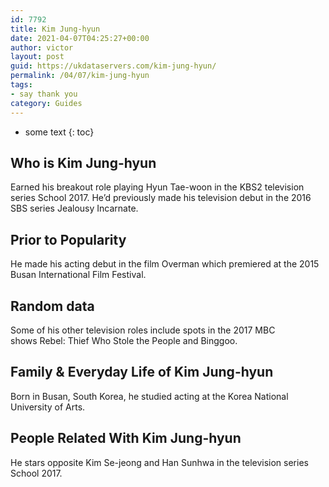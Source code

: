 ```yaml
---
id: 7792
title: Kim Jung-hyun
date: 2021-04-07T04:25:27+00:00
author: victor
layout: post
guid: https://ukdataservers.com/kim-jung-hyun/
permalink: /04/07/kim-jung-hyun
tags:
- say thank you
category: Guides
---
```


* some text
{: toc}


## Who is Kim Jung-hyun



Earned his breakout role playing Hyun Tae-woon in the KBS2 television series School 2017. He&#8217;d previously made his television debut in the 2016 SBS series Jealousy Incarnate. 

                
                
                
## Prior to Popularity



He made his acting debut in the film Overman which premiered at the 2015 Busan International Film Festival. 

                
                
                
## Random data



Some of his other television roles include spots in the 2017 MBC shows Rebel: Thief Who Stole the People and Binggoo. 

                
                
                
## Family & Everyday Life of Kim Jung-hyun



Born in Busan, South Korea, he studied acting at the Korea National University of Arts. 

                
                
                
## People Related With Kim Jung-hyun



He stars opposite Kim Se-jeong and Han Sunhwa in the television series School 2017. 

                
              
            
          
          
          